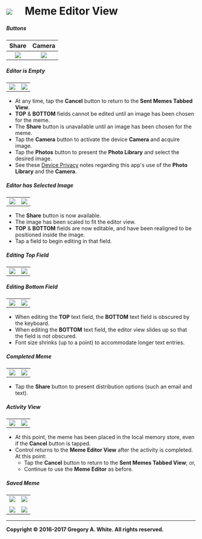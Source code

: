 # ![][AppIcon]&nbsp;&nbsp;&nbsp;&nbsp;&nbsp;Meme Editor View

##### Buttons
| Share | Camera |
| :---: | :---: |
| ![][ShareButton] | ![][CameraButton] | 

##### Editor is Empty
| | |
| :---: | :---: |
| ![][EmptyPT] | ![][EmptyLS] | 

* At any time, tap the **Cancel** button to return to the **Sent Memes Tabbed View**.
* **TOP** & **BOTTOM** fields cannot be edited until an image has been chosen for the meme.
* The **Share** button is unavailable until an image has been chosen for the meme.
* Tap the **Camera** button to activate the device **Camera** and acquire image.
* Tap the **Photos** button to present the **Photo Library** and select the desired image.
* See these [Device Privacy][DevicePrivacy] notes regarding this app's use of the **Photo Library** and the **Camera**.

##### Editor has Selected Image
| | |
| :---: | :---: |
| ![][NewMemePT] | ![][NewMemeLS] | 

* The **Share** button is now available.
* The image has been scaled to fit the editor view.
* **TOP** & **BOTTOM** fields are now editable, and have been realigned to be positioned inside the image.  
* Tap a field to begin editing in that field.

##### Editing Top Field
| | |
| :---: | :---: |
| ![][EditingTopPT] | ![][EditingTopLS] | 

##### Editing Bottom Field
| | |
| :---: | :---: |
| ![][EditingBottomPT] | ![][EditingBottomLS] | 

* When editing the **TOP** text field, the **BOTTOM** text field is obscured by the keyboard.
* When editing the **BOTTOM** text field, the editor view slides up so that the field is not obscured.
* Font size shrinks (up to a point) to accommodate longer text entries.

##### Completed Meme
| | |
| :---: | :---: |
| ![][FinishedMemePT] | ![][FinishedMemeLS] | 

* Tap the **Share** button to present distribution options (such an email and text).

##### Activity View
| | |
| :---: | :---: |
| ![][ActivityViewPT] | ![][ActivityViewLS] | 

* At this point, the meme has been placed in the local memory store, even if the **Cancel** button is tapped.
* Control returns to the **Meme Editor View** after the activity is completed.  At this point:
  - Tap the **Cancel** button to return to the **Sent Memes Tabbed View**;  or,
  - Continue to use the **Meme Editor** as before.

##### Saved Meme
| | |
| :---: | :---: |
| ![][NewMemeTablePT] | ![][NewMemeTableLS] | 
| | |
| ![][NewMemeCollectionPT] | ![][NewMemeCollectionLS] | 

---
**Copyright © 2016-2017 Gregory A. White. All rights reserved.**



[AppIcon]:              ../images/MemeMeAppIcon_80.png

[ActivityViewLS]:       ../images/MemeEditorActivityViewLS.png
[ActivityViewPT]:       ../images/MemeEditorActivityViewPT.png
[CameraButton]:         ../images/CameraButtonIcon_50.png
[EditingBottomLS]:      ../images/MemeEditorEditingBottomLS.png
[EditingBottomPT]:      ../images/MemeEditorEditingBottomPT.png
[EditingTopLS]:         ../images/MemeEditorEditingTopLS.png
[EditingTopPT]:         ../images/MemeEditorEditingTopPT.png
[EmptyLS]:              ../images/MemeEditorEmptyLS.png
[EmptyPT]:              ../images/MemeEditorEmptyPT.png
[FinishedMemeLS]:       ../images/MemeEditorFinishedMemeLS.png
[FinishedMemePT]:       ../images/MemeEditorFinishedMemePT.png
[NewMemeCollectionLS]:  ../images/SentMemesNewMemeCollectionLS.png
[NewMemeCollectionPT]:  ../images/SentMemesNewMemeCollectionPT.png
[NewMemeLS]:            ../images/MemeEditorNewMemeLS.png
[NewMemePT]:            ../images/MemeEditorNewMemePT.png
[NewMemeTableLS]:       ../images/SentMemesNewMemeTableLS.png
[NewMemeTablePT]:       ../images/SentMemesNewMemeTablePT.png
[ShareButton]:          ../images/ShareButtonIcon_50.png

[DevicePrivacy]:        ./Privacy.md